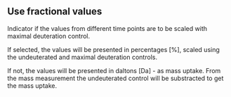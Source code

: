 ## Use fractional values

Indicator if the values from different time points are to be scaled with maximal deuteration control.

If selected, the values will be presented in percentages [%], scaled using the undeuterated and maximal deuteration controls.

If not, the values will be presented in daltons [Da] - as mass uptake. From the mass measurement the undeuterated control will be substracted to get the mass uptake.